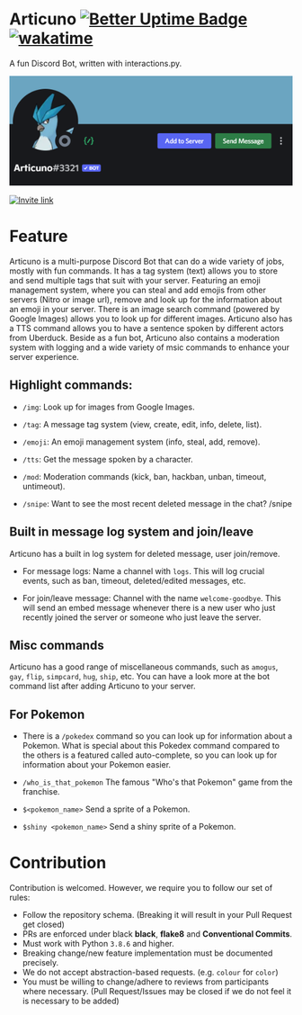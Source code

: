 # Articuno [![Better Uptime Badge](https://betteruptime.com/status-badges/v1/monitor/c1yv.svg)](https://betteruptime.com/?utm_source=status_badge) [![wakatime](https://wakatime.com/badge/github/Articuno-org/Articuno.svg)](https://wakatime.com/badge/github/Jimmy-Blue/Articuno)
A fun Discord Bot, written with interactions.py.

![banner.png](./articuno_banner.png)

[![Invite link](https://img.shields.io/static/v1?label=Articuno&message=Invite-to-server&color=6aa4c1&style=for-the-badge&logo=discord)](https://discord.com/oauth2/authorize?client_id=809084067446259722&permissions=2146958847&scope=bot%20applications.commands)


# Feature

Articuno is a multi-purpose Discord Bot that can do a wide variety of jobs, mostly with fun commands. It has a tag system (text) allows you to store and send multiple tags that suit with your server. Featuring an emoji management system, where you can steal and add emojis from other servers (Nitro or image url), remove and look up for the information about an emoji in your server. There is an image search command (powered by Google Images) allows you to look up for different images. Articuno also has a TTS command allows you to have a sentence spoken by different actors from Uberduck. Beside as a fun bot, Articuno also contains a moderation system with logging and a wide variety of msic commands to enhance your server experience.

## Highlight commands:

- ``/img``: Look up for images from Google Images.

- ``/tag``: A message tag system (view, create, edit, info, delete, list).

- ``/emoji``: An emoji management system (info, steal, add, remove).

- ``/tts``: Get the message spoken by a character.

- ``/mod``: Moderation commands (kick, ban, hackban, unban, timeout, untimeout).

- ``/snipe``: Want to see the most recent deleted message in the chat? /snipe

## Built in message log system and join/leave
Articuno has a built in log system for deleted message, user join/remove.

- For message logs: Name a channel with ``logs``. This will log crucial events, such as ban, timeout, deleted/edited messages, etc.

- For join/leave message: Channel with the name ``welcome-goodbye``. This will send an embed message whenever there is a new user who just recently joined the server or someone who just leave the server.

## Misc commands
Articuno has a good range of miscellaneous commands, such as ``amogus``, ``gay``, ``flip``, ``simpcard``, ``hug``, ``ship``, etc. You can have a look more at the bot command list after adding Articuno to your server.

## For Pokemon

- There is a ``/pokedex`` command so you can look up for information about a Pokemon. What is special about this Pokedex command compared to the others is a featured called auto-complete, so you can look up for information about your Pokemon easier.

- ``/who_is_that_pokemon`` The famous "Who's that Pokemon" game from the franchise.

- ``$<pokemon_name>`` Send a sprite of a Pokemon.

- ``$shiny <pokemon_name>`` Send a shiny sprite of a Pokemon.

# Contribution
Contribution is welcomed. However, we require you to follow our set of rules:
- Follow the repository schema. (Breaking it will result in your Pull Request get closed)
- PRs are enforced under black **black**, **flake8** and **Conventional Commits**.
- Must work with Python ``3.8.6`` and higher.
- Breaking change/new feature implementation must be documented precisely.
- We do not accept abstraction-based requests. (e.g. ``colour`` for ``color``)
- You must be willing to change/adhere to reviews from participants where necessary. (Pull Request/Issues may be closed if we do not feel it is necessary to be added)

